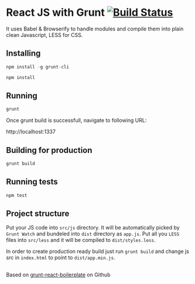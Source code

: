 # React JS with Grunt [![Build Status](https://travis-ci.org/deepkt/ReactTraining.svg?branch=master)](https://travis-ci.org/deepkt/ReactTraining)


It uses Babel & Browserify to handle modules and compile them into plain clean Javascript, LESS for CSS.

## Installing
```js
npm install -g grunt-cli

npm install
```

## Running
```js
grunt
```
Once grunt build is successfull, navigate to following URL:

http://localhost:1337

## Building for production
```js
grunt build
```

## Running tests
```js
npm test
```

## Project structure

Put your JS code into  `src/js` directory. It will be automatically picked by `Grunt Watch` and bundeled into `dist` directory as `app.js`. Put all you `LESS` files into `src/less` and it will be compiled to `dist/styles.less`.

In order to create production ready build just run `grunt build` and change js src in `index.html` to point to `dist/app.min.js`.


##
Based on [grunt-react-boilerplate](https://github.com/padsbanger/grunt-react-boilerplate) on Github
